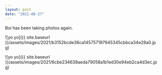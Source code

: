 ```yaml
---
layout: post
date: "2021-08-27"
---
```


Boí has been taking photos again.

![yo yo]({{ site.baseurl }}/assets/images/2021/b3152bcde36ca145757197945345cbbca34e28a0.jpg)

![yo yo]({{ site.baseurl }}/assets/images/2021/6cbe234638aeda79058a1b1ed30e94eb2ca4d3ec.jpg)
